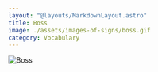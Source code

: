 ```yaml
---
layout: "@layouts/MarkdownLayout.astro"
title: Boss
image: ./assets/images-of-signs/boss.gif
category: Vocabulary
---
```


![Boss](@signs/boss.gif)
